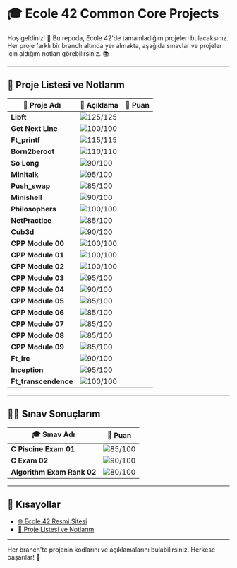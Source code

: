 # 🎓 **Ecole 42 Common Core Projects** 

Hoş geldiniz! 👋 Bu repoda, Ecole 42'de tamamladığım projeleri bulacaksınız. Her proje farklı bir branch altında yer almakta, aşağıda sınavlar ve projeler için aldığım notları görebilirsiniz. 📚

---

## 📂 **Proje Listesi ve Notlarım**

| 📝 **Proje Adı**             | 📖 **Açıklama**                            | 🌟 **Puan** |
| --------------------------- | ------------------------------------------ | ----------- |
| **Libft**                    | ![125/125](https://img.shields.io/badge/-125%2F125-brightgreen) |
| **Get Next Line**            | ![100/100](https://img.shields.io/badge/-100%2F100-brightgreen) |
| **Ft_printf**                | ![115/115](https://img.shields.io/badge/-115%2F115-brightgreen) |
| **Born2beroot**              | ![110/110](https://img.shields.io/badge/-110%2F110-brightgreen) |
| **So Long**                  | ![90/100](https://img.shields.io/badge/-90%2F100-yellow) |
| **Minitalk**                 | ![95/100](https://img.shields.io/badge/-95%2F100-yellow) |
| **Push_swap**                | ![85/100](https://img.shields.io/badge/-85%2F100-yellow) |
| **Minishell**                | ![90/100](https://img.shields.io/badge/-90%2F100-yellow) |
| **Philosophers**             | ![100/100](https://img.shields.io/badge/-100%2F100-brightgreen) |
| **NetPractice**              | ![85/100](https://img.shields.io/badge/-85%2F100-yellow) |
| **Cub3d**                    | ![90/100](https://img.shields.io/badge/-90%2F100-yellow) |
| **CPP Module 00**            | ![100/100](https://img.shields.io/badge/-100%2F100-brightgreen) |
| **CPP Module 01**            | ![100/100](https://img.shields.io/badge/-100%2F100-brightgreen) |
| **CPP Module 02**            | ![100/100](https://img.shields.io/badge/-100%2F100-brightgreen) |
| **CPP Module 03**            | ![95/100](https://img.shields.io/badge/-95%2F100-yellow) |
| **CPP Module 04**            | ![90/100](https://img.shields.io/badge/-90%2F100-yellow) |
| **CPP Module 05**            | ![85/100](https://img.shields.io/badge/-85%2F100-yellow) |
| **CPP Module 06**            | ![85/100](https://img.shields.io/badge/-85%2F100-yellow) |
| **CPP Module 07**            | ![85/100](https://img.shields.io/badge/-85%2F100-yellow) |
| **CPP Module 08**            | ![85/100](https://img.shields.io/badge/-85%2F100-yellow) |
| **CPP Module 09**            | ![85/100](https://img.shields.io/badge/-85%2F100-yellow) |
| **Ft_irc**                   | ![90/100](https://img.shields.io/badge/-90%2F100-yellow) |
| **Inception**                | ![95/100](https://img.shields.io/badge/-95%2F100-yellow) |
| **Ft_transcendence**         | ![100/100](https://img.shields.io/badge/-100%2F100-brightgreen) |

---

## 🧑‍💻 **Sınav Sonuçlarım**

| 🎓 **Sınav Adı**             | 🌟 **Puan** |
| ---------------------------- | ----------- |
| **C Piscine Exam 01**         | ![85/100](https://img.shields.io/badge/-85%2F100-yellow) |
| **C Exam 02**                 | ![90/100](https://img.shields.io/badge/-90%2F100-yellow) |
| **Algorithm Exam Rank 02**    | ![80/100](https://img.shields.io/badge/-80%2F100-orange) |

---

## 🔗 **Kısayollar**

- [🌐 Ecole 42 Resmi Sitesi](https://42.fr/en/homepage/)
- [📑 Proje Listesi ve Notlarım](#-proje-listesi-ve-notlarım)

---

Her branch'te projenin kodlarını ve açıklamalarını bulabilirsiniz. Herkese başarılar! 🚀
